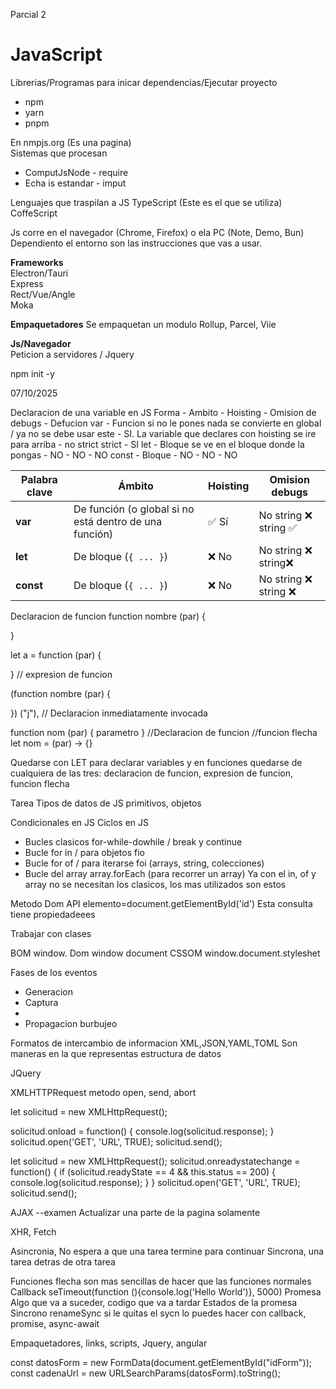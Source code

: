 Parcial 2
# JavaScript

Librerias/Programas para inicar dependencias/Ejecutar proyecto
- npm
- yarn
- pnpm

En nmpjs.org (Es una pagina)  
Sistemas que procesan 
- ComputJsNode - require  
- Echa is estandar - imput


Lenguajes que traspilan a JS
TypeScript  (Este es el que se utiliza)   
CoffeScript

Js corre en el navegador (Chrome, Firefox) o ela PC (Note, Demo, Bun) Dependiento el entorno son las instrucciones que vas a usar.

**Frameworks**  
Electron/Tauri  
Express  
Rect/Vue/Angle  
Moka

**Empaquetadores**
Se empaquetan un modulo Rollup, Parcel, Viie

**Js/Navegador**  
Peticion a servidores / Jquery  


npm init -y

07/10/2025

Declaracion de una variable en JS
Forma - Ambito - Hoisting - Omision de debugs - Defucion 
var   - Funcion si no le pones nada se convierte en global / ya no se debe usar este - SI. La variable que declares con hoisting se ire para arriba - no strict strict - SI
let  -  Bloque se ve en el bloque donde la pongas - NO - NO - NO
const - Bloque - NO - NO -  NO

| Palabra clave | Ámbito                     | Hoisting | Omision debugs |
|----------------|----------------------------|-----------|----------------|
| **var**        | De función (o global si no está dentro de una función) | ✅ Sí | No string ❌ string ✅  |
| **let**        | De bloque (`{ ... }`)      | ❌ No      |  No string ❌ string❌    |
| **const**      | De bloque (`{ ... }`)      | ❌ No      |  No string ❌ string ❌   |

Declaracion de funcion 
function nombre (par) {

}

let a = function (par) {

} // expresion de funcion

(function nombre (par) {

}) ("j"), // Declaracion inmediatamente invocada 

function nom (par) {
   parametro
} //Declaracion de funcion
//funcion flecha let nom = (par) -> {} 

Quedarse con LET para declarar variables
y en funciones quedarse de cualquiera de las tres: declaracion de funcion, expresion de funcion, funcion flecha

Tarea
Tipos de datos de JS primitivos, objetos

Condicionales en JS
Ciclos en JS
- Bucles clasicos for-while-dowhile / break y continue
- Bucle for in / para objetos fio
- Bucle for of / para iterarse foi (arrays, string, colecciones)
- Bucle del array array.forEach (para recorrer un array)
Ya con el in, of y array no se necesitan los clasicos, los mas utilizados son estos

Metodo Dom API
elemento=document.getElementById('id') Esta consulta tiene propiedadeees

Trabajar con clases 

BOM window.
Dom window document
CSSOM window.document.styleshet

Fases de los eventos
- Generacion
- Captura
- 
- Propagacion burbujeo

Formatos de intercambio de informacion XML,JSON,YAML,TOML
Son maneras en la que representas estructura de datos 

JQuery 

XMLHTTPRequest
metodo open, send, abort

let solicitud = new XMLHttpRequest();

solicitud.onload = function() {
        console.log(solicitud.response);
    } 
solicitud.open('GET', 'URL', TRUE);
solicitud.send();


let solicitud = new XMLHttpRequest();
solicitud.onreadystatechange = function() {
    if (solicitud.readyState == 4 && this.status == 200) {
        console.log(solicitud.response);
    }
}
solicitud.open('GET', 'URL', TRUE);
solicitud.send();

AJAX  --examen 
Actualizar una parte de la pagina solamente 

XHR, Fetch

Asincronia, No espera a que una tarea termine para continuar
Sincrona, una tarea detras de otra tarea 


Funciones flecha son mas sencillas de hacer que las funciones normales
Callback
    seTimeout(function (){console.log('Hello World')}, 5000)
Promesa
    Algo que va a suceder, codigo que va a tardar
    Estados de la promesa
Sincrono renameSync si le quitas el sycn lo puedes hacer con callback, promise, async-await

Empaquetadores, links, scripts, Jquery, angular

const datosForm = new FormData(document.getElementById("idForm"));
const cadenaUrl = new URLSearchParams(datosForm).toString();